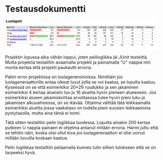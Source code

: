 # Testausdokumentti


![jacoco1](jacoco1.png)

Projektin lopussa aika vähän loppui, joten pelilogiikka jäi JUnit testeittä.
Mutta projektia testailtiin avaamalla projekti ja painamalla "U" nappia niin monta kertaa että projekti paukautti erroria. 

Pahin error projektissa on luolageneroinnissa. Nimittäin jos luolageneraattorille antaa oikeat luvut joilla se voi kaatua, se lopulta kaatuu. Kyseessä on se että esimerkiksi 20*29 ruudukko ja sen jakaminen esimerkiksi 4 kertaa alueisiin luo jo 16 aluetta hyvin pieneen alueeseen. Jos esimerkiksi alueen jakamiskohtaa arvottaessa tulee hyvin pieni luku jo jakamisen alkuvaiheessa, on se ikävää. Ohjelma välttää tätä leikkaamalla esimerkiksi aluetta jossa vaakataso on todella pieni suosien leikkaamista pystytasolla, mutta aina tämä ei toimi.

Tätä sitten testailtiin pelin logiikkaa luodessa. Lopulta ainakin 200 kertaa putkeen U nappia painaen ei ohjelma antanut mitään erroria. Harmi juttu että se tehtiin näin, koska olisi ollut kiva jos luolageneraattori ei olisi voinut millään luvuilla koskaan kaatua.

Pelin logiikkaa testailtiin pelaamalla kunnes tulin siihen tulokseen että se on tarpeeksi hyvä. 

